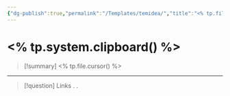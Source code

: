 ```yaml
---
{"dg-publish":true,"permalink":"/Templates/temidea/","title":"<% tp.file.title %>","tags":["Idea"],"created":"2023-08-22T23:49:27.944-05:00","updated":"2023-09-06T15:27:06.104-05:00"}
---
```



#  <% tp.system.clipboard() %>

> [!summary] 
> <% tp.file.cursor() %>

- - - 
> [!question] Links
> .
> .


